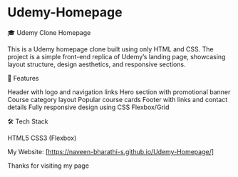 # Udemy-Homepage

🎓 Udemy Clone Homepage

This is a Udemy homepage clone built using only HTML and CSS. The project is a simple front-end replica of Udemy’s landing page, showcasing layout structure, design aesthetics, and responsive sections.

🚀 Features

Header with logo and navigation links
Hero section with promotional banner
Course category layout
Popular course cards
Footer with links and contact details
Fully responsive design using CSS Flexbox/Grid

🛠️ Tech Stack

HTML5
CSS3 (Flexbox)

My Website:
[https://naveen-bharathi-s.github.io/Udemy-Homepage/]

Thanks for visiting my page
